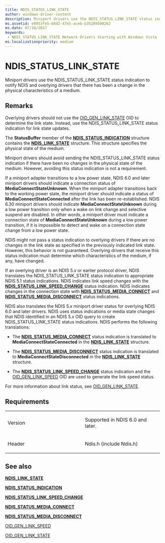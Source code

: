 ```yaml
---
title: NDIS_STATUS_LINK_STATE
author: windows-driver-content
description: Miniport drivers use the NDIS_STATUS_LINK_STATE status indication to notify NDIS and overlying drivers that there has been a change in the physical characteristics of a medium.
ms.assetid: e9953fe5-68d2-47e5-aceb-b35289500262
ms.date: 07/18/2017 
keywords:
 - NDIS_STATUS_LINK_STATE Network Drivers Starting with Windows Vista
ms.localizationpriority: medium
---
```


# NDIS\_STATUS\_LINK\_STATE


Miniport drivers use the NDIS\_STATUS\_LINK\_STATE status indication to notify NDIS and overlying drivers that there has been a change in the physical characteristics of a medium.

Remarks
-------

Overlying drivers should not use the [OID\_GEN\_LINK\_STATE](https://msdn.microsoft.com/library/windows/hardware/ff569595) OID to determine the link state. Instead, use the NDIS\_STATUS\_LINK\_STATE status indication for link state updates.

The **StatusBuffer** member of the [**NDIS\_STATUS\_INDICATION**](https://msdn.microsoft.com/library/windows/hardware/ff567373) structure contains the [**NDIS\_LINK\_STATE**](https://msdn.microsoft.com/library/windows/hardware/hh205390) structure. This structure specifies the physical state of the medium.

Miniport drivers should avoid sending the NDIS\_STATUS\_LINK\_STATE status indication if there have been no changes in the physical state of the medium. However, avoiding this status indication is not a requirement.

If a miniport adapter transitions to a low power state, NDIS 6.0 and later miniport drivers should indicate a connection status of **MediaConnectStateUnknown**. When the miniport adapter transitions back to the working power state, the miniport driver should indicate a status of **MediaConnectStateConnected** after the link has been re-established. NDIS 6.30 miniport drivers should indicate **MediaConnectStateUnknown** during a low power transition only when a wake on link change and selective suspend are disabled. In other words, a miniport driver must indicate a connection state of **MediaConnectStateUnknown** during a low power transition, if it is impossible to detect and wake on a connection state change from a low power state.

NDIS might not pass a status indication to overlying drivers if there are no changes in the link state as specified in the previously indicated link state. However, this behavior is not guaranteed. Overlying drivers that receive this status indication must determine which characteristics of the medium, if any, have changed.

If an overlying driver is an NDIS 5.*x* or earlier protocol driver, NDIS translates the NDIS\_STATUS\_LINK\_STATE status indication to appropriate NDIS 5.1 status indications. NDIS indicates link speed changes with the [**NDIS\_STATUS\_LINK\_SPEED\_CHANGE**](ndis-status-link-speed-change.md) status indication. NDIS indicates changes in the connection state with [**NDIS\_STATUS\_MEDIA\_CONNECT**](ndis-status-media-connect.md) and [**NDIS\_STATUS\_MEDIA\_DISCONNECT**](ndis-status-media-disconnect.md) status indications.

NDIS also translates the NDIS 5.*x* miniport driver status for overlying NDIS 6.0 and later drivers. NDIS uses status indications or media state changes that NDIS identified in an NDIS 5.*x* OID query to create NDIS\_STATUS\_LINK\_STATE status indications. NDIS performs the following translations:

-   The [**NDIS\_STATUS\_MEDIA\_CONNECT**](ndis-status-media-connect.md) status indication is translated to **MediaConnectStateConnected** in the [**NDIS\_LINK\_STATE**](https://msdn.microsoft.com/library/windows/hardware/hh205390) structure.

-   The [**NDIS\_STATUS\_MEDIA\_DISCONNECT**](ndis-status-media-disconnect.md) status indication is translated to **MediaConnectStateDisconnected** in the [**NDIS\_LINK\_STATE**](https://msdn.microsoft.com/library/windows/hardware/hh205390) structure.

-   The [**NDIS\_STATUS\_LINK\_SPEED\_CHANGE**](ndis-status-link-speed-change.md) status indication and the [OID\_GEN\_LINK\_SPEED](https://msdn.microsoft.com/library/windows/hardware/ff569593) OID are used to generate the link speed status.

For more information about link status, see [OID\_GEN\_LINK\_STATE](https://msdn.microsoft.com/library/windows/hardware/ff569595).

Requirements
------------

<table>
<colgroup>
<col width="50%" />
<col width="50%" />
</colgroup>
<tbody>
<tr class="odd">
<td><p>Version</p></td>
<td><p>Supported in NDIS 6.0 and later.</p></td>
</tr>
<tr class="even">
<td><p>Header</p></td>
<td>Ndis.h (include Ndis.h)</td>
</tr>
</tbody>
</table>

## See also


[**NDIS\_LINK\_STATE**](https://msdn.microsoft.com/library/windows/hardware/hh205390)

[**NDIS\_STATUS\_INDICATION**](https://msdn.microsoft.com/library/windows/hardware/ff567373)

[**NDIS\_STATUS\_LINK\_SPEED\_CHANGE**](ndis-status-link-speed-change.md)

[**NDIS\_STATUS\_MEDIA\_CONNECT**](ndis-status-media-connect.md)

[**NDIS\_STATUS\_MEDIA\_DISCONNECT**](ndis-status-media-disconnect.md)

[OID\_GEN\_LINK\_SPEED](https://msdn.microsoft.com/library/windows/hardware/ff569593)

[OID\_GEN\_LINK\_STATE](https://msdn.microsoft.com/library/windows/hardware/ff569595)

 

 




